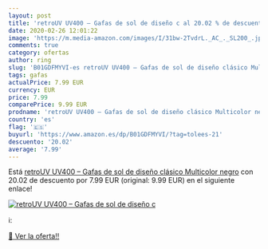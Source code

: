 ```yaml
---
layout: post
title: 'retroUV UV400 – Gafas de sol de diseño c al 20.02 % de descuento'
date: 2020-02-26 12:01:22
image: 'https://m.media-amazon.com/images/I/31bw-2TvdrL._AC_._SL200_.jpg'
comments: true
category: ofertas
author: ring
slug: 'B01GDFMYVI-es retroUV UV400 – Gafas de sol de diseño clásico Multicolor...'
tags: gafas
actualPrice: 7.99 EUR
currency: EUR
price: 7.99
comparePrice: 9.99 EUR
prodname: 'retroUV UV400 – Gafas de sol de diseño clásico Multicolor negro'
country: 'es'
flag: '🇪🇸'
buyurl: 'https://www.amazon.es/dp/B01GDFMYVI/?tag=tolees-21'
descuento: '20.02'
average: '7.99'
---
```


Está [retroUV UV400 – Gafas de sol de diseño clásico Multicolor negro](https://www.amazon.es/dp/B01GDFMYVI/?tag=tolees-21) con 20.02 de descuento por 7.99 EUR (original: 9.99 EUR) en el siguiente enlace!

[![retroUV UV400 – Gafas de sol de diseño c](https://m.media-amazon.com/images/I/31bw-2TvdrL._AC_._SL200_.jpg)](https://www.amazon.es/dp/B01GDFMYVI/?tag=tolees-21)

ℹ️:


[🛒 Ver la oferta!!](https://www.amazon.es/dp/B01GDFMYVI/?tag=tolees-21)
